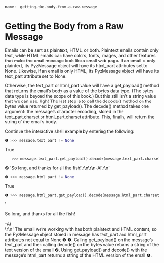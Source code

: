```ngMeta
name:  getting-the-body-from-a-raw-message
```
# Getting the Body from a Raw Message
Emails can be sent as plaintext, HTML, or both. Plaintext emails contain only text, while HTML emails can have colors, fonts, images, and other features that make the email message look like a small web page. If an email is only plaintext, its PyzMessage object will have its html_part attributes set to None. Likewise, if an email is only HTML, its PyzMessage object will have its text_part attribute set to None.

Otherwise, the text_part or html_part value will have a get_payload() method that returns the email’s body as a value of the bytes data type. (The bytes data type is beyond the scope of this book.) But this still isn’t a string value that we can use. Ugh! The last step is to call the decode() method on the bytes value returned by get_payload(). The decode() method takes one argument: the message’s character encoding, stored in the text_part.charset or html_part.charset attribute. This, finally, will return the string of the email’s body.

Continue the interactive shell example by entering the following:

```python
❶ >>> message.text_part != None
```
   True
```python
   >>> message.text_part.get_payload().decode(message.text_part.charset)
```
❷ 'So long, and thanks for all the fish!\r\n\r\n-Al\r\n'
```python
❸ >>> message.html_part != None
```
   True
```python
❹ >>> message.html_part.get_payload().decode(message.html_part.charset)
```
   '<div dir="ltr"><div>So long, and thanks for all the fish!<br><br></div>-Al
   <br></div>\r\n'
The email we’re working with has both plaintext and HTML content, so the PyzMessage object stored in message has text_part and html_part attributes not equal to None ❶ ❸. Calling get_payload() on the message’s text_part and then calling decode() on the bytes value returns a string of the text version of the email ❷. Using get_payload() and decode() with the message’s html_part returns a string of the HTML version of the email ❹.